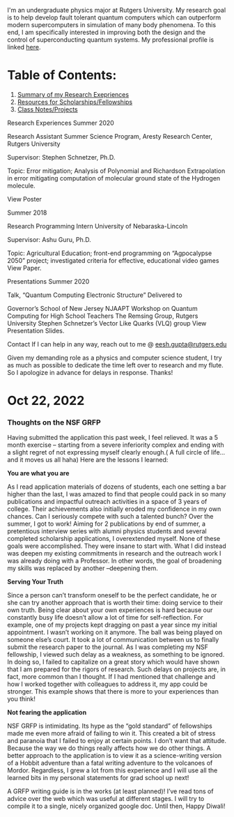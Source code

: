  I'm an undergraduate physics major at Rutgers University. My research goal is to help develop fault tolerant quantum computers which can outperform modern supercomputers in simulation of many body phenomena. To this end, I am specifically interested in  improving both the design and the control of superconducting quantum systems. My professional profile is linked [here](https://www.linkedin.com/in/eeshgupta/). 

# Table of Contents: 


1. [Summary of my Research Exepriences](./pages/research.html)
2. [Resources for Scholarships/Fellowships](./pages/resources.html)
3. [Class Notes/Projects](./pages/notes.html)



 

Research Experiences
Summer 2020

Research Assistant
Summer Science Program, Aresty Research Center, Rutgers University

Supervisor: Stephen Schnetzer, Ph.D.

Topic: Error mitigation; Analysis of Polynomial and Richardson Extrapolation in error mitigating computation of molecular ground state of the Hydrogen molecule.

View Poster

Summer 2018

Research Programming Intern
University of Nebaraska-Lincoln

Supervisor: Ashu Guru, Ph.D.

Topic: Agricultural Education; front-end programming on “Agpocalypse 2050” project; investigated criteria for effective, educational video games View Paper.

Presentations
Summer 2020

Talk, “Quantum Computing Electronic Structure”
Delivered to

Governor’s School of New Jersey
NJAAPT Workshop on Quantum Computing for High School Teachers
The Remsing Group, Rutgers University
Stephen Schnetzer’s Vector Like Quarks (VLQ) group
View Presentation Slides.

Contact
If I can help in any way, reach out to me @ eesh.gupta@rutgers.edu

Given my demanding role as a physics and computer science student, I try as much as possible to dedicate the time left over to research and my flute. So I apologize in advance for delays in response. Thanks!

# Oct 22, 2022
### Thoughts on the NSF GRFP

Having submitted the application this past week, I feel relieved. It was a 5 month exercise – starting from a severe inferiority complex and ending with a slight regret of not expressing myself clearly enough.( A full circle of life…and it moves us all  haha) Here are the lessons I learned: 

**You are what you are**

As I read application materials of dozens of students, each one setting a bar higher than the last, I was amazed to find that people could pack in so many publications and impactful outreach activities in a space of 3 years of college. Their achievements also initially eroded my confidence in my own chances. Can I seriously compete with such a talented bunch?
Over the summer, I got to work! Aiming for 2 publications by end of summer, a pretentious interview series with alumni physics students and several completed scholarship applications, I overextended myself. None of these goals were accomplished. They were insane to start with. What I did instead was deepen my existing commitments in research and the outreach work I was already doing with a Professor. In other words, the goal of broadening my skills was replaced by another –deepening them.

**Serving Your Truth**

Since a person can’t transform oneself to be the perfect candidate, he or she can try another approach that is worth their time: doing service to their own truth. Being clear about your own experiences is hard because our constantly busy life doesn’t allow a lot of time for self-reflection. For example, one of my projects kept dragging on past a year since my initial appointment. I wasn’t working on it anymore. The ball was being played on someone else’s court. It took a lot of communication between us to finally submit the research paper to the journal. As I was completing my NSF fellowship, I viewed such delay as a weakness, as something to be ignored. In doing so, I failed to capitalize on a great story which would have shown that I am prepared for the rigors of research. Such delays on projects are, in fact, more common than I thought. If I had mentioned that challenge and how I worked together with colleagues to address it, my app could be stronger. This example shows that there is more to your experiences than you think!

**Not fearing the application**

NSF GRFP is intimidating. Its hype as the  “gold standard” of fellowships made me even more afraid of failing to win it. This created a bit of stress and paranoia that I failed to enjoy at certain points. I don’t want that attitude. Because the way we do things really affects how we do other things. A better approach to the application is to view it as a science-writing version of a Hobbit adventure than a fatal writing adventure to the volcanoes of Mordor. Regardless, I grew a lot from this experience and I will use all the learned bits in my personal statements for grad school up next!

A GRFP writing guide is in the works (at least planned)! I’ve read tons of advice over the web which was useful at different stages. I will try to compile it to a single, nicely organized google doc. Until then, Happy Diwali!


